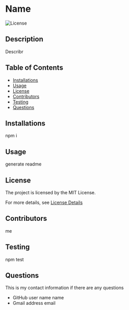 
# Name

![License](https://img.shields.io/badge/License-MIT-yellow.svg)

## Description
Describr

## Table of Contents

* [Installations](#installations)
* [Usage](#usage)
* [License](#license)
* [Contributors](#contributors)
* [Testing](#testing)
* [Questions](#questions)

## Installations
npm i

## Usage
generate readme



## License
The project is licensed by the MIT License.

For more details, see [License Details](https://choosealicense.com/licenses/mit/)

## Contributors
me

## Testing
npm test

## Questions

  This is my contact information if there are any questions

  - GitHub user name name
  - Gmail address email
